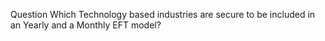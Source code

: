 Question 
Which Technology based industries are secure to be included in an Yearly and a Monthly EFT model?